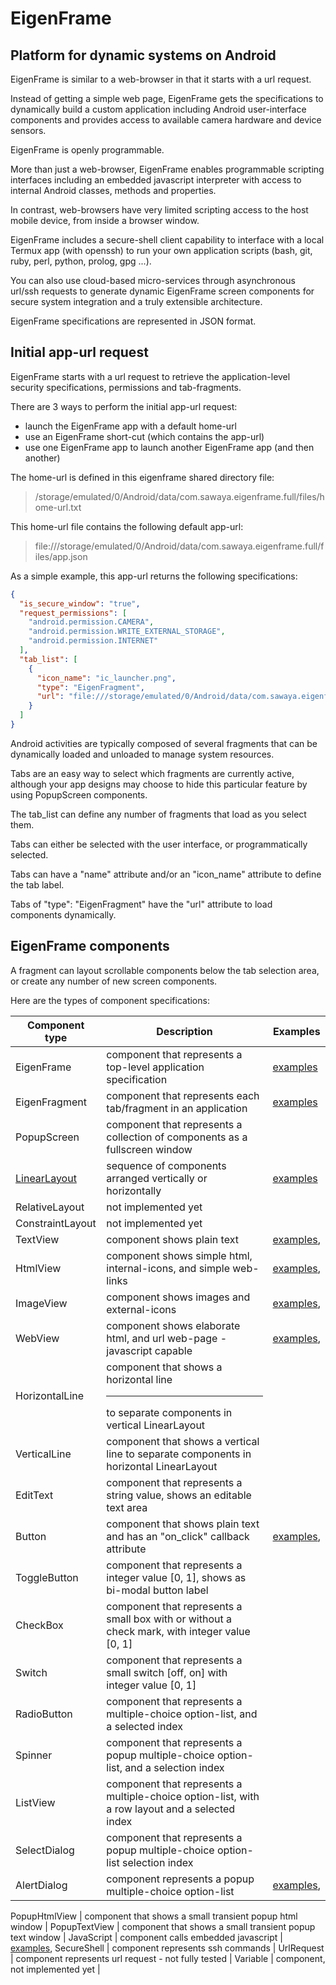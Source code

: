 # EigenFrame
## Platform for dynamic systems on Android

EigenFrame is similar to a web-browser in that it starts with a url request.  

Instead of getting a simple web page, EigenFrame gets the specifications to dynamically build a custom application
including Android user-interface components and provides access to available camera hardware and device sensors.  

EigenFrame is openly programmable. 

More than just a web-browser, EigenFrame enables programmable scripting interfaces including
an embedded javascript interpreter with access to internal Android classes, methods and properties.  

In contrast, web-browsers have very limited scripting access to the host mobile device, from inside a browser window.  

EigenFrame includes a secure-shell client capability to interface with a local Termux app (with openssh)
to run your own application scripts (bash, git, ruby, perl, python, prolog, gpg ...).

You can also use cloud-based micro-services through asynchronous url/ssh requests to generate
dynamic EigenFrame screen components for secure system integration and a truly extensible architecture.

EigenFrame specifications are represented in JSON format.

## Initial app-url request

EigenFrame starts with a url request to retrieve the application-level security specifications, 
permissions and tab-fragments.  

There are 3 ways to perform the initial app-url request:
* launch the EigenFrame app with a default home-url
* use an EigenFrame short-cut (which contains the app-url)
* use one EigenFrame app to launch another EigenFrame app (and then another)

The home-url is defined in this eigenframe shared directory file:
> /storage/emulated/0/Android/data/com.sawaya.eigenframe.full/files/home-url.txt

This home-url file contains the following default app-url:
> file:///storage/emulated/0/Android/data/com.sawaya.eigenframe.full/files/app.json

As a simple example, this app-url returns the following specifications:
```json
{
  "is_secure_window": "true",
  "request_permissions": [
    "android.permission.CAMERA",
    "android.permission.WRITE_EXTERNAL_STORAGE",
    "android.permission.INTERNET"
  ],
  "tab_list": [
    {
      "icon_name": "ic_launcher.png",
      "type": "EigenFragment",
      "url": "file:///storage/emulated/0/Android/data/com.sawaya.eigenframe.full/files/playlist.json"
    }
  ]
}
```
Android activities are typically composed of several fragments that can be dynamically loaded and unloaded to manage system resources.

Tabs are an easy way to select which fragments are currently active, although your app designs may 
choose to hide this particular feature by using PopupScreen components.

The tab_list can define any number of fragments that load as you select them.  

Tabs can either be selected with the user interface, or programmatically selected.

Tabs can have a "name" attribute and/or an "icon_name" attribute to define the tab label.  

Tabs of "type": "EigenFragment" have the "url" attribute to load components dynamically. 

## EigenFrame components

A fragment can layout scrollable components below the tab selection area, 
or create any number of new screen components.

Here are the types of component specifications:

Component type | Description | Examples
-------------- | ----------- | --------  
EigenFrame  | component that represents a top-level application specification | [examples](./web/apps)
EigenFragment  | component that represents each tab/fragment in an application | [examples](./web/apps)
PopupScreen | component that represents a collection of components as a fullscreen window | 
[LinearLayout](./web/docs/LinearLayout.md)  | sequence of components arranged vertically or horizontally | [examples](./web/frames)
RelativeLayout | not implemented yet |
ConstraintLayout | not implemented yet |
TextView  | component shows plain text | [examples](./web/frames), 
HtmlView  | component shows simple html, internal-icons, and simple web-links | [examples](./web/frames), 
ImageView  | component shows images and external-icons | [examples](./web/frames), 
WebView  | component shows elaborate html, and url web-page  - javascript capable  | [examples](./web/frames), 
HorizontalLine | component that shows a horizontal line <hr/> to separate components in vertical LinearLayout |  
VerticalLine | component that shows a vertical line to separate components in horizontal LinearLayout |  
EditText | component that represents a string value, shows an editable text area |
Button  | component that shows plain text and has an "on_click" callback attribute  | [examples](./web/frames), 
ToggleButton | component that represents a integer value [0, 1], shows as bi-modal button label |  
CheckBox | component that represents a small box with or without a check mark, with integer value [0, 1] |  
Switch | component that represents a  small switch [off, on] with integer value [0, 1] |  
RadioButton | component that represents a multiple-choice option-list, and a selected index | 
Spinner | component that represents a popup multiple-choice option-list, and a selection index |   
ListView | component that represents a multiple-choice option-list, with a row layout and a selected index |
SelectDialog | component that represents a popup multiple-choice option-list selection index| 
AlertDialog | component represents a popup multiple-choice option-list | [examples](./web/frames), 

PopupHtmlView | component that shows a small transient popup html window | 
PopupTextView | component that shows a small transient popup text window | 
JavaScript | component calls embedded javascript  | [examples](./web/frames), 
SecureShell | component represents ssh commands |
UrlRequest | component represents url request - not fully tested |
Variable | component, not implemented yet |